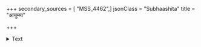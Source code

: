 +++
secondary_sources = [ "MSS_4462",]
jsonClass = "Subhaashita"
title = "आचुम्ब्य"

+++

<details><summary>Text</summary>

आचुम्ब्य बिम्बाधरमङ्गवल्लीम् आलिङ्ग्य संस्पृश्य कपोलपालिम्।  
श्रीखण्डमादाय करेण कान्तः संत्रासयामास सरोरुहाक्षीम्॥
</details>
